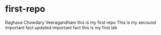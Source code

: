 # first-repo
Raghava Chowdary Veeragandham this is my first repo
This is my secound important fact 
updated important fact this is my first lab
